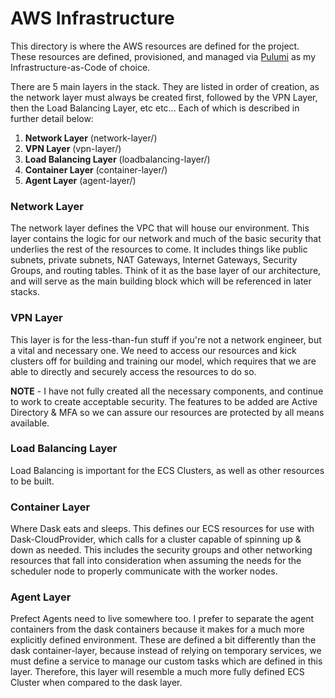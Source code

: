 # AWS Infrastructure

This directory is where the AWS resources are defined for the project. These resources are defined, provisioned, and managed via [Pulumi](https://www.pulumi.com/docs/) as my Infrastructure-as-Code of choice.

There are 5 main layers in the stack. They are listed in order of creation, as the network layer must always be created first, followed by the VPN Layer, then the Load Balancing Layer, etc etc... Each of which is described in further detail below:
1. **Network Layer** (network-layer/)
2. **VPN Layer** (vpn-layer/)
3. **Load Balancing Layer** (loadbalancing-layer/)
4. **Container Layer** (container-layer/)
5. **Agent Layer** (agent-layer/)

### Network Layer
The network layer defines the VPC that will house our environment. This layer contains the logic for our network and much of the basic security that underlies the rest of the resources to come. It includes things like public subnets, private subnets, NAT Gateways, Internet Gateways, Security Groups, and routing tables. Think of it as the base layer of our architecture, and will serve as the main building block which will be referenced in later stacks.

### VPN Layer
This layer is for the less-than-fun stuff if you're not a network engineer, but a vital and necessary one. We need to access our resources and kick clusters off for building and training our model, which requires that we are able to directly and securely access the resources to do so. 

**NOTE** - I have not fully created all the necessary components, and continue to work to create acceptable security. The features to be added are Active Directory & MFA so we can assure our resources are protected by all means available.

### Load Balancing Layer
Load Balancing is important for the ECS Clusters, as well as other resources to be built.

### Container Layer
Where Dask eats and sleeps. This defines our ECS resources for use with Dask-CloudProvider, which calls for a cluster capable of spinning up & down as needed. This includes the security groups and other networking resources that fall into consideration when assuming the needs for the scheduler node to properly communicate with the worker nodes.

### Agent Layer
Prefect Agents need to live somewhere too. I prefer to separate the agent containers from the dask containers because it makes for a much more explicitly defined environment. These are defined a bit differently than the dask container-layer, because instead of relying on temporary services, we must define a service to manage our custom tasks which are defined in this layer. Therefore, this layer will resemble a much more fully defined ECS Cluster when compared to the dask layer.